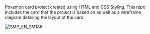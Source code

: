 Pokemon card project created using HTML and CSS Styling. This repo includes the card that the project is based on as well as a wireframe diagram detailing the layout of the card.

![SMP_EN_SM186](https://jroberts225.github.io/Pokemon-Card/)
